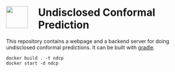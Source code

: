 <h1><img src="https://pharmb.io/img/pharmbio_logo_square_76x48.png" witdh=40px style="float:left;margin: 0 1em 0.1em 0;width:60px">
Undisclosed Conformal Prediction</h1>


This repository contains a webpage and a backend server for doing undisclosed conformal predictions.
It can be built with [gradle][3].

```
docker build . -t ndcp
docker start -d ndcp
```

[3]: https://www.gradle.org/
